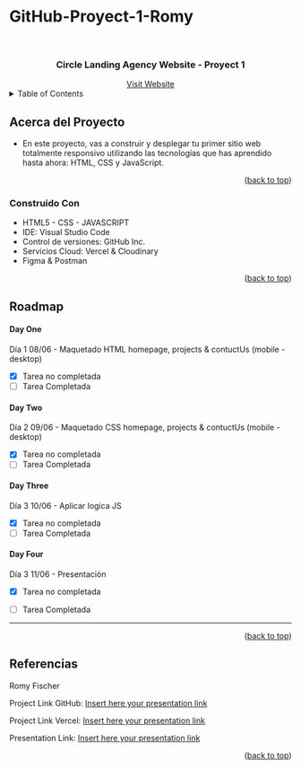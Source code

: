 # GitHub-Proyect-1-Romy

<a name="readme-top"></a>

<!-- PROJECT LOGO -->
<br />
<div align="center">
  <h3 align="center">Circle Landing Agency Website - Proyect 1</h3>
  <a href="#">Visit Website</a>
</div>
<!-- TABLE OF CONTENTS -->
<details>
  <summary>Table of Contents</summary>
  <ol>
    <li>
      <a href="#acerca-del-proyecto">Acerca del Proyecto</a>
      <ul>
        <li><a href="#construido-con">Construido Con</a></li>
      </ul>
    </li>
    <li>
    <a href="#roadmap">Roadmap</a>
     <ul>
        <li><a href="#day-one">Jueves 08, Junio 2023</a></li>
        <li><a href="#day-two">Viernes 09, Junio 2023</a></li>
        <li><a href="#day-three">Sábado 10, Junio 2023</a></li>
        <li><a href="#day-four">Domingo 11, Junio 2023</a></li>
      </ul>
    </li>
    <li><a href="#acerca">Referencias</a></li>
  </ol>
</details>

<!-- ABOUT THE PROJECT -->

## Acerca del Proyecto

- En este proyecto, vas a construir y desplegar tu primer sitio web totalmente responsivo utilizando las tecnologías que has aprendido hasta ahora: HTML, CSS y JavaScript.

<p align="right">(<a href="#readme-top">back to top</a>)</p>

### Construido Con

- HTML5 - CSS - JAVASCRIPT
- IDE: Visual Studio Code
- Control de versiones: GitHub Inc.
- Servicios Cloud: Vercel & Cloudinary
- Figma & Postman


<p align="right">(<a href="#readme-top">back to top</a>)</p>

## Roadmap 

#### Day One

Día 1 08/06 - Maquetado HTML homepage, projects & contuctUs  (mobile - desktop)

- [x] Tarea no completada
- [ ] Tarea Completada

#### Day Two

Día 2 09/06 - Maquetado CSS homepage, projects & contuctUs  (mobile - desktop)

- [x] Tarea no completada
- [ ] Tarea Completada

#### Day Three

Día 3 10/06 - Aplicar logica JS

- [x] Tarea no completada
- [ ] Tarea Completada

#### Day Four

Día 3 11/06 - Presentación

- [X] Tarea no completada
- [ ] Tarea Completada


----------------------------------------------------------------------

<p align="right">(<a href="#readme-top">back to top</a>)</p>

<!-- Referencias -->

## Referencias

Romy Fischer

Project Link GitHub: [Insert here your presentation link](insert-link-here)

Project Link Vercel: [Insert here your presentation link](insert-link-here)

Presentation Link: [Insert here your presentation link](insert-link-here)

<p align="right">(<a href="#readme-top">back to top</a>)</p>
